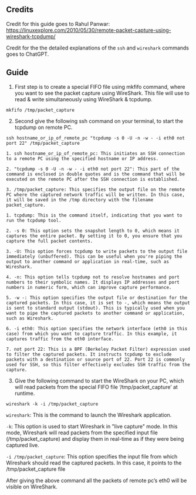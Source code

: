 ## Credits

Credit for this guide goes to Rahul Panwar: https://linuxexplore.com/2010/05/30/remote-packet-capture-using-wireshark-tcpdump/

Credit for the the detailed explanations of the `ssh` and `wireshark` commands goes to ChatGPT.

## Guide

1. First step is to create a special FIFO file using mkfifo command, where you want to see the packet capture using WireShark. This file will use to read & write simultaneously using WireShark & tcpdump.

```
mkfifo /tmp/packet_capture
```

2. Second give the following ssh command on your terminal, to start the tcpdump on remote PC.

```
ssh hostname_or_ip_of_remote_pc "tcpdump -s 0 -U -n -w - -i eth0 not port 22" /tmp/packet_capture
```

```
1. ssh hostname_or_ip_of_remote_pc: This initiates an SSH connection to a remote PC using the specified hostname or IP address.

2. "tcpdump -s 0 -U -n -w - -i eth0 not port 22": This part of the command is enclosed in double quotes and is the command that will be executed on the remote PC after the SSH connection is established.

3. /tmp/packet_capture: This specifies the output file on the remote PC where the captured network traffic will be written. In this case, it will be saved in the /tmp directory with the filename packet_capture.
```

```
1. tcpdump: This is the command itself, indicating that you want to run the tcpdump tool.

2. -s 0: This option sets the snapshot length to 0, which means it captures the entire packet. By setting it to 0, you ensure that you capture the full packet contents.

3. -U: This option forces tcpdump to write packets to the output file immediately (unbuffered). This can be useful when you're piping the output to another command or application in real-time, such as Wireshark.

4. -n: This option tells tcpdump not to resolve hostnames and port numbers to their symbolic names. It displays IP addresses and port numbers in numeric form, which can improve capture performance.

5. -w -: This option specifies the output file or destination for the captured packets. In this case, it is set to -, which means the output is sent to standard output (stdout). This is typically used when you want to pipe the captured packets to another command or application, such as Wireshark.

6. -i eth0: This option specifies the network interface (eth0 in this case) from which you want to capture traffic. In this example, it captures traffic from the eth0 interface.

7. not port 22: This is a BPF (Berkeley Packet Filter) expression used to filter the captured packets. It instructs tcpdump to exclude packets with a destination or source port of 22. Port 22 is commonly used for SSH, so this filter effectively excludes SSH traffic from the capture.
```

3. Give the following command to start the WireShark on your PC, which will read packets from the special FIFO file ‘/tmp/packet_capture’ at runtime.

```
wireshark -k -i /tmp/packet_capture
```


`wireshark`: This is the command to launch the Wireshark application.

`-k`: This option is used to start Wireshark in "live capture" mode. In this mode, Wireshark will read packets from the specified input file (/tmp/packet_capture) and display them in real-time as if they were being captured live.

`-i /tmp/packet_capture`: This option specifies the input file from which Wireshark should read the captured packets. In this case, it points to the /tmp/packet_capture file

After giving the above command all the packets of remote pc’s eth0 will be visible on WireShark.
